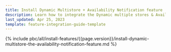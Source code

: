 ```yaml
---
title: Install Dynamic Multistore + Availability Notification feature
description: Learn how to integrate the Dynamic multiple stores & Availability Notification feature into a Spryker project.
last_updated: Apr 25, 2023
template: feature-integration-guide-template
---
```


{% include pbc/all/install-features/{{page.version}}/install-dynamic-multistore-the-availability-notification-feature.md %} <!-- To edit, see /_includes/pbc/all/install-features/202311.0/install-dynamic-multistore-the-availability-notification-feature.md -->
